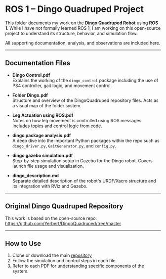 # ROS 1 – Dingo Quadruped Project

This folder documents my work on the **Dingo Quadruped Robot** using **ROS 1**. While I have not formally learned ROS 1, I am working on this open-source project to understand its structure, behavior, and simulation flow.

All supporting documentation, analysis, and observations are included here.

---

## Documentation Files

- **Dingo Control.pdf**  
  Explains the working of the `dingo_control` package including the use of PS4 controller, gait logic, and movement control.

- **Folder Dingo.pdf**  
  Structure and overview of the DingoQuadruped repository files. Acts as a visual map of the folder system.

- **Leg Actuation using ROS.pdf**  
  Notes on how leg movement is controlled using ROS messages. Includes topics and control logic from code.

- **dingo package analysis.pdf**  
  A deep dive into the important Python packages within the repo such as `dingo_driver.py`, `GaitGenerator.py`, and `config.py`.

- **dingo gazebo simulation.pdf**  
  Step-by-step simulation setup in Gazebo for the Dingo robot. Covers launch file usage and visualization.

- **dingo_description.md**  
  Separate detailed description of the robot's URDF/Xacro structure and its integration with RViz and Gazebo.

---

## Original Dingo Quadruped Repository

This work is based on the open-source repo:  
https://github.com/Yerbert/DingoQuadruped/tree/master

---

## How to Use

1. Clone or download the main [repository](https://github.com/Yerbert/DingoQuadruped/tree/master/dingo_ws/src)
2. Follow the simulation and control steps in each file.
3. Refer to each PDF for understanding specific components of the system.


